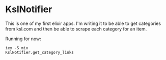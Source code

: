 # KslNotifier

This is one of my first elixir apps. I'm writing it to be able to get
categories from ksl.com and then be able to scrape each category for an
item.

Running for now:
```
iex -S mix
KslNotifier.get_category_links
```
